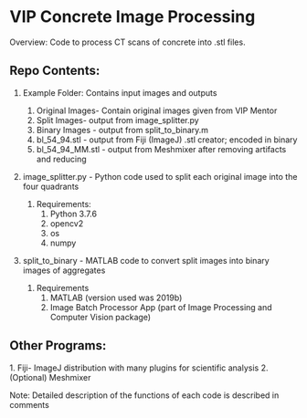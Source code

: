 <h1> VIP Concrete Image Processing </h1>

Overview: Code to process CT scans of concrete into .stl files.

<h2> Repo Contents: </h2>

1. Example Folder: Contains input images and outputs
	1. Original Images- Contain original images given from VIP Mentor
	2. Split Images- output from image_splitter.py
	3. Binary Images - output from split_to_binary.m
	4. bl_54_94.stl - output from Fiji (ImageJ) .stl creator; encoded in binary
	5. bl_54_94_MM.stl - output from Meshmixer after removing artifacts and reducing
	
2. image_splitter.py - Python code used to split each original image into the four quadrants
	1. Requirements:
		1. Python 3.7.6
		2. opencv2
		3. os
		4. numpy
		
3. split_to_binary - MATLAB code to convert split images into binary images of aggregates
	1. Requirements
		1. MATLAB (version used was 2019b)
		2. Image Batch Processor App (part of Image Processing and Computer Vision package)

<h2> Other Programs: </h2>
1. Fiji- ImageJ distribution with many plugins for scientific analysis
2. (Optional) Meshmixer

Note: Detailed description of the functions of each code is described in comments
	
